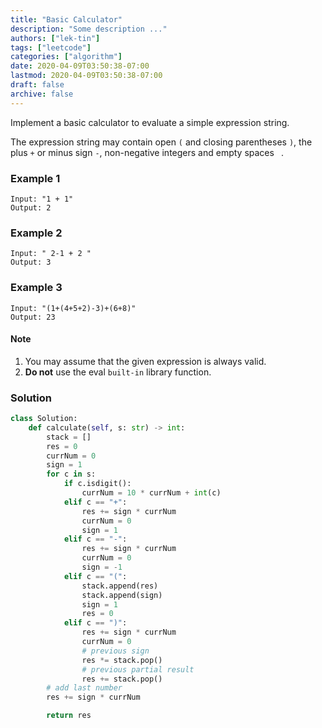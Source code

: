 ```yaml
---
title: "Basic Calculator"
description: "Some description ..."
authors: ["lek-tin"]
tags: ["leetcode"]
categories: ["algorithm"]
date: 2020-04-09T03:50:38-07:00
lastmod: 2020-04-09T03:50:38-07:00
draft: false
archive: false
---
```


Implement a basic calculator to evaluate a simple expression string.  

The expression string may contain open `(` and closing parentheses `)`, the plus `+` or minus sign `-`, non-negative integers and empty spaces ` `.  

### Example 1

```
Input: "1 + 1"
Output: 2
```

### Example 2

```
Input: " 2-1 + 2 "
Output: 3
```

### Example 3

```
Input: "(1+(4+5+2)-3)+(6+8)"
Output: 23
```

#### Note

1. You may assume that the given expression is always valid.
2. **Do not** use the eval `built-in` library function.

### Solution

```python
class Solution:
    def calculate(self, s: str) -> int:
        stack = []
        res = 0
        currNum = 0
        sign = 1
        for c in s:
            if c.isdigit():
                currNum = 10 * currNum + int(c)
            elif c == "+":
                res += sign * currNum
                currNum = 0
                sign = 1
            elif c == "-":
                res += sign * currNum
                currNum = 0
                sign = -1
            elif c == "(":
                stack.append(res)
                stack.append(sign)
                sign = 1
                res = 0
            elif c == ")":
                res += sign * currNum
                currNum = 0
                # previous sign
                res *= stack.pop()
                # previous partial result
                res += stack.pop()
        # add last number
        res += sign * currNum

        return res
```
